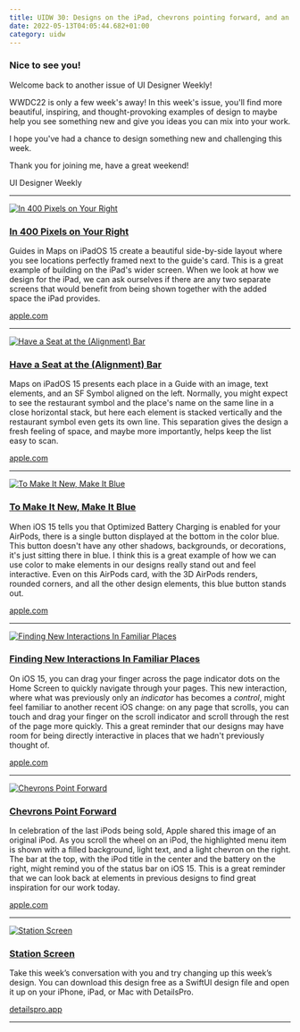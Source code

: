 ```yaml
---
title: UIDW 30: Designs on the iPad, chevrons pointing forward, and an MTA-inspired design of the week.
date: 2022-05-13T04:05:44.682+01:00
category: uidw
---
```


### Nice to see you!

Welcome back to another issue of UI Designer Weekly!

WWDC22 is only a few week's away! In this week's issue, you'll find more beautiful, inspiring, and thought-provoking examples of design to maybe help you see something new and give you ideas you can mix into your work.

I hope you've had a chance to design something new and challenging this week.

Thank you for joining me, have a great weekend!

 UI Designer Weekly 

---

[![](https://assets.sahandnayebaziz.org/in-400-pixels-on-your-right.jpeg "In 400 Pixels on Your Right")](https://cur.at/UQBd2ZW?m=web) 

### [In 400 Pixels on Your Right](https://cur.at/UQBd2ZW?m=web)

Guides in Maps on iPadOS 15 create a beautiful side-by-side layout where you see locations perfectly framed next to the guide's card. This is a great example of building on the iPad's wider screen. When we look at how we design for the iPad, we can ask ourselves if there are any two separate screens that would benefit from being shown together with the added space the iPad provides.

[apple.com](https://cur.at/UQBd2ZW?m=web) 

---

[![](https://assets.sahandnayebaziz.org/have-a-seat-at-the-(alignment)-bar.jpeg "Have a Seat at the (Alignment) Bar")](https://cur.at/dHjMXT6?m=web) 

### [Have a Seat at the (Alignment) Bar](https://cur.at/dHjMXT6?m=web)

Maps on iPadOS 15 presents each place in a Guide with an image, text elements, and an SF Symbol aligned on the left. Normally, you might expect to see the restaurant symbol and the place's name on the same line in a close horizontal stack, but here each element is stacked vertically and the restaurant symbol even gets its own line. This separation gives the design a fresh feeling of space, and maybe more importantly, helps keep the list easy to scan.

[apple.com](https://cur.at/dHjMXT6?m=web) 

---

[![](https://assets.sahandnayebaziz.org/to-make-it-new-make-it-blue.jpeg "To Make It New, Make It Blue")](https://cur.at/kWHAfV?m=web) 

### [To Make It New, Make It Blue](https://cur.at/kWHAfV?m=web)

When iOS 15 tells you that Optimized Battery Charging is enabled for your AirPods, there is a single button displayed at the bottom in the color blue. This button doesn't have any other shadows, backgrounds, or decorations, it's just sitting there in blue. I think this is a great example of how we can use color to make elements in our designs really stand out and feel interactive. Even on this AirPods card, with the 3D AirPods renders, rounded corners, and all the other design elements, this blue button stands out.

[apple.com](https://cur.at/kWHAfV?m=web) 

---

[![](https://assets.sahandnayebaziz.org/finding-new-interactions-in-familiar-places.jpeg "Finding New Interactions In Familiar Places")](https://cur.at/VcMnGlq?m=web) 

### [Finding New Interactions In Familiar Places](https://cur.at/VcMnGlq?m=web)

On iOS 15, you can drag your finger across the page indicator dots on the Home Screen to quickly navigate through your pages. This new interaction, where what was previously only an _indicator_ has becomes a _control_, might feel familiar to another recent iOS change: on any page that scrolls, you can touch and drag your finger on the scroll indicator and scroll through the rest of the page more quickly. This a great reminder that our designs may have room for being directly interactive in places that we hadn't previously thought of.

[apple.com](https://cur.at/VcMnGlq?m=web) 

---

[![](https://assets.sahandnayebaziz.org/chevrons-point-forward.jpeg "Chevrons Point Forward")](https://cur.at/jeLseeb?m=web) 

### [Chevrons Point Forward](https://cur.at/jeLseeb?m=web)

In celebration of the last iPods being sold, Apple shared this image of an original iPod. As you scroll the wheel on an iPod, the highlighted menu item is shown with a filled background, light text, and a light chevron on the right. The bar at the top, with the iPod title in the center and the battery on the right, might remind you of the status bar on iOS 15\. This is a great reminder that we can look back at elements in previous designs to find great inspiration for our work today.

[apple.com](https://cur.at/jeLseeb?m=web) 

---

[![](https://assets.sahandnayebaziz.org/station-screen.jpeg "Station Screen")](https://cur.at/qYsA6el?m=web) 

### [Station Screen](https://cur.at/qYsA6el?m=web)

Take this week’s conversation with you and try changing up this week’s design. You can download this design free as a SwiftUI design file and open it up on your iPhone, iPad, or Mac with DetailsPro.

[detailspro.app](https://cur.at/qYsA6el?m=web) 

---